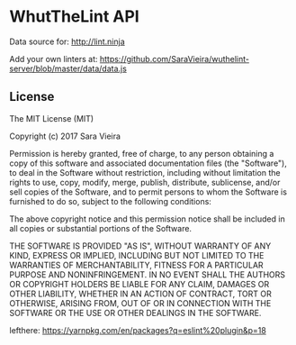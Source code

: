 # WhutTheLint API

Data source for: http://lint.ninja

Add your own linters at: https://github.com/SaraVieira/wuthelint-server/blob/master/data/data.js


## License
The MIT License (MIT)

Copyright (c) 2017 Sara Vieira

Permission is hereby granted, free of charge, to any person obtaining a copy
of this software and associated documentation files (the "Software"), to deal
in the Software without restriction, including without limitation the rights
to use, copy, modify, merge, publish, distribute, sublicense, and/or sell
copies of the Software, and to permit persons to whom the Software is
furnished to do so, subject to the following conditions:

The above copyright notice and this permission notice shall be included in all
copies or substantial portions of the Software.

THE SOFTWARE IS PROVIDED "AS IS", WITHOUT WARRANTY OF ANY KIND, EXPRESS OR
IMPLIED, INCLUDING BUT NOT LIMITED TO THE WARRANTIES OF MERCHANTABILITY,
FITNESS FOR A PARTICULAR PURPOSE AND NONINFRINGEMENT. IN NO EVENT SHALL THE
AUTHORS OR COPYRIGHT HOLDERS BE LIABLE FOR ANY CLAIM, DAMAGES OR OTHER
LIABILITY, WHETHER IN AN ACTION OF CONTRACT, TORT OR OTHERWISE, ARISING FROM,
OUT OF OR IN CONNECTION WITH THE SOFTWARE OR THE USE OR OTHER DEALINGS IN THE
SOFTWARE.





lefthere: https://yarnpkg.com/en/packages?q=eslint%20plugin&p=18
